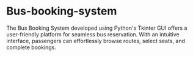 # Bus-booking-system
The Bus Booking System developed using Python's Tkinter GUI offers a user-friendly platform for seamless bus reservation. With an intuitive interface, passengers can effortlessly browse routes, select seats, and complete bookings.
